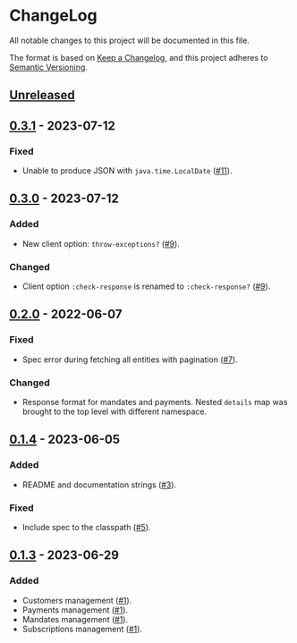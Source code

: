 # ChangeLog #

All notable changes to this project will be documented in this file.

The format is based on [Keep a Changelog](https://keepachangelog.com/en/1.0.0/), and this project adheres to
[Semantic Versioning](https://semver.org/spec/v2.0.0.html).

## [Unreleased] ##

## [0.3.1] - 2023-07-12 ##

### Fixed ###

- Unable to produce JSON with `java.time.LocalDate` ([#11](https://github.com/AdGoji/mollie/issues/11)).

## [0.3.0] - 2023-07-12 ##

### Added ###

- New client option: `throw-exceptions?` ([#9](https://github.com/AdGoji/mollie/issues/9)).

### Changed ###

- Client option `:check-response` is renamed to `:check-response?` ([#9](https://github.com/AdGoji/mollie/issues/9)).

## [0.2.0] - 2022-06-07 ##

### Fixed ###

- Spec error during fetching all entities with pagination ([#7](https://github.com/AdGoji/mollie/issues/7)).

### Changed ###

- Response format for mandates and payments. Nested `details` map was
  brought to the top level with different namespace.

## [0.1.4] - 2023-06-05 ##

### Added ###

- README and documentation strings ([#3](https://github.com/AdGoji/mollie/issues/3)).

### Fixed ###

- Include spec to the classpath ([#5](https://github.com/AdGoji/mollie/issues/5)).

## [0.1.3] - 2023-06-29 ##

### Added ###

- Customers management ([#1](https://github.com/AdGoji/mollie/issues/1)).
- Payments management ([#1](https://github.com/AdGoji/mollie/issues/1)).
- Mandates management ([#1](https://github.com/AdGoji/mollie/issues/1)).
- Subscriptions management ([#1](https://github.com/AdGoji/mollie/issues/1)).

[unreleased]: https://github.com/AdGoji/mollie/compare/0.3.1..HEAD
[0.3.1]: https://github.com/AdGoji/mollie/compare/0.3.0..0.3.1
[0.3.0]: https://github.com/AdGoji/mollie/compare/0.2.0..0.3.0
[0.2.0]: https://github.com/AdGoji/mollie/compare/0.1.4..0.2.0
[0.1.4]: https://github.com/AdGoji/mollie/compare/0.1.3..0.1.4
[0.1.3]: https://github.com/AdGoji/mollie/releases/tag/0.1.3
